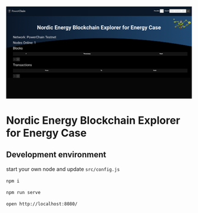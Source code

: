 ![Landing Page](docs/screenshot1.png)

Nordic Energy Blockchain Explorer for Energy Case
=====================================




Development environment
-----------------------

start your own node and update `src/config.js`

`npm i`

`npm run serve`

`open http://localhost:8080/`
